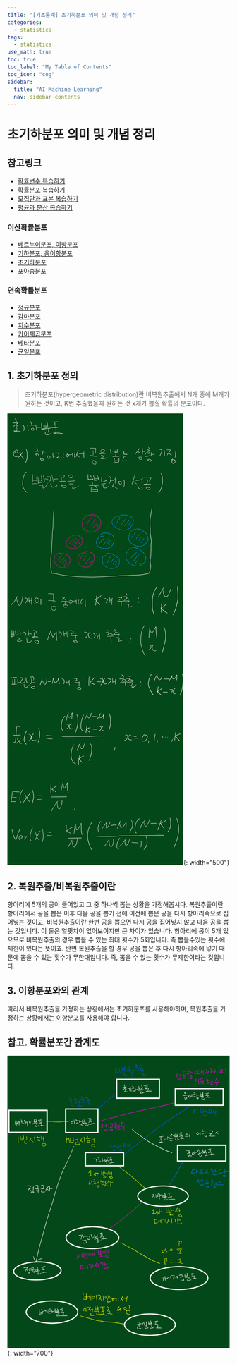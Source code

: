```yaml
---
title: "[기초통계] 초기하분포 의미 및 개념 정리" 
categories:
  - statistics
tags:
  - statistics
use_math: true
toc: true
toc_label: "My Table of Contents"
toc_icon: "cog"
sidebar:
  title: "AI Machine Learning"
  nav: sidebar-contents
---
```


# 초기하분포 의미 및 개념 정리

## 참고링크 
* [확률변수 복습하기](https://losskatsu.github.io/statistics/random-variable/)
* [확률분포 복습하기](https://losskatsu.github.io/statistics/prob-distribution/)
* [모집단과 표본 복습하기](https://losskatsu.github.io/statistics/population-sample/)
* [평균과 분산 복습하기](https://losskatsu.github.io/statistics/mean-vairance/) 
### 이산확률분포
* [베르누이분포, 이항분포](https://losskatsu.github.io/statistics/binomial/) 
* [기하분포, 음이항분포](https://losskatsu.github.io/statistics/geometric-negative/)
* [초기하분포](https://losskatsu.github.io/statistics/hypergeometric/)
* [포아송분포](https://losskatsu.github.io/statistics/poisson/)
### 연속확률분포
* [정규분포](https://losskatsu.github.io/statistics/normaldist/)
* [감마분포](https://losskatsu.github.io/statistics/gammadist/)
* [지수분포](https://losskatsu.github.io/statistics/exponentialdist/)
* [카이제곱분포](https://losskatsu.github.io/statistics/chisquareddist/)
* [베타분포](https://losskatsu.github.io/statistics/betadist/)
* [균일분포](https://losskatsu.github.io/statistics/uniformdist/)


## 1. 초기하분포 정의

> 초기하분포(hypergeometric distribution)란 비복원추출에서 N개 중에 M개가 원하는 것이고, K번 추출했을때 원하는 것 x개가 뽑힐 확률의 분포이다. 

![figure01](/assets/images/statistics/hypergeometric/hypergeometric01.jpg){: width="500"}


## 2. 복원추출/비복원추출이란

항아리에 5개의 공이 들어있고 그 중 하나씩 뽑는 상황을 가정해봅시다. 
복원추출이란 항아리에서 공을 뽑은 이후 다음 공을 뽑기 전에 이전에 뽑은 공을 다시 항아리속으로 집어넣는 것이고, 
비복원추출이란 한번 공을 뽑으면 다시 공을 집어넣지 않고 다음 공을 뽑는 것입니다. 
이 둘은 얼핏차이 없어보이지만 큰 차이가 있습니다. 
항아리에 공이 5개 있으므로 비복원추출의 경우 뽑을 수 있는 최대 횟수가 5회입니다. 즉 뽑을수있는 횟수에 제한이 있다는 뜻이죠. 
반면 복원추출을 할 경우 공을 뽑은 후 다시 항아리속에 넣기 때문에 뽑을 수 있는 횟수가 무한대입니다. 
즉, 뽑을 수 있는 횟수가 무제한이라는 것입니다. 


## 3. 이항분포와의 관계 

따라서 비복원추출을 가정하는 상황에서는 초기하분포를 사용해야하며, 
복원추출을 가정하는 상황에서는 이항분포를 사용해야 합니다. 

## 참고. 확률분포간 관계도

![figure100](/assets/images/statistics/dist_rel.jpg){: width="700"}


